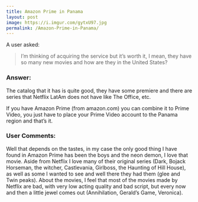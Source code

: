 ```yaml
---
title: Amazon Prime in Panama
layout: post
image: https://i.imgur.com/gytxU97.jpg
permalink: /Amazon-Prime-in-Panama/
---
```


A user asked:

> I’m thinking of acquiring the service but it’s worth it, I mean, they have so many new movies and how are they in the United States?

### Answer:

The catalog that it has is quite good, they have some premiere and there are series that Netflix LatAm does not have like The Office, etc.

If you have Amazon Prime (from amazon.com) you can combine it to Prime Video, you just have to place your Prime Video account to the Panama region and that’s it.

### User Comments:

Well that depends on the tastes, in my case the only good thing I have found in Amazon Prime has been the boys and the neon demon, I love that movie. Aside from Netflix I love many of their original series (Dark, Bojack Horseman, the witcher, Castlevania, Girlboss, the Haunting of Hill House), as well as some I wanted to see and well there they had them (glee and Twin peaks). About the movies, I feel that most of the movies made by Netflix are bad, with very low acting quality and bad script, but every now and then a little jewel comes out (Annihilation, Gerald’s Game, Veronica).
